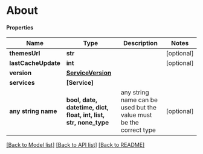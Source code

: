 # About

#### Properties
Name | Type | Description | Notes
------------ | ------------- | ------------- | -------------
**themesUrl** | **str** |  | [optional] 
**lastCacheUpdate** | **int** |  | [optional] 
**version** | [**ServiceVersion**](ServiceVersion.md) |  | 
**services** | **[Service]** |  | 
**any string name** | **bool, date, datetime, dict, float, int, list, str, none_type** | any string name can be used but the value must be the correct type | [optional]

[[Back to Model list]](../README.md#documentation-for-models) [[Back to API list]](../README.md#documentation-for-api-endpoints) [[Back to README]](../README.md)

